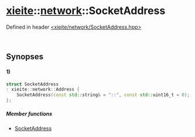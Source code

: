 # [xieite](../xieite.md)\:\:[network](../network.md)\:\:SocketAddress
Defined in header [<xieite/network/SocketAddress.hpp>](../../include/xieite/network/SocketAddress.hpp)

&nbsp;

## Synopses
#### 1)
```cpp
struct SocketAddress
: xieite::network::Address {
    SocketAddress(const std::string& = "::", const std::uint16_t = 0);
};
```
##### Member functions
- [SocketAddress](./SocketAddress/1/constructor.md)
